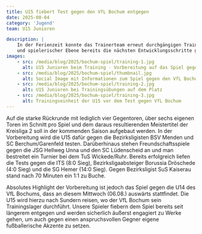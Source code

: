 ```yaml
---
title: U15 fiebert Test gegen den VfL Bochum entgegen
date: 2025-08-04
category: 'Jugend'
team: U15 Junioren

description: |
    In der Ferienzeit konnte das Trainerteam erneut durchgängigen Trainingsbetrieb gewährleisten und so mit der Mannschaft in kleinen Trainingsgruppen auf technischer 
    und spielerischer Ebene bereits die nächsten Entwicklungsschritte gehen.
images:
    - src: /media/blog/2025/bochum-spiel/training-1.jpg
      alt: U15 Junioren beim Training - Vorbereitung auf das Spiel gegen VfL Bochum
    - src: /media/blog/2025/bochum-spiel/thumbnail.jpg
      alt: Social Image mit Informationen zum Spiel gegen den VfL Bochum
    - src: /media/blog/2025/bochum-spiel/training-2.jpg
      alt: U15 Junioren bei Trainingsübungen auf dem Platz
    - src: /media/blog/2025/bochum-spiel/training-3.jpg
      alt: Trainingseinheit der U15 vor dem Test gegen VfL Bochum
---
```



Auf die starke Rückrunde mit lediglich vier Gegentoren, über sechs eigenen Toren im Schnitt pro Spiel und dem daraus resultierenden Meistertitel der Kreisliga 2 
soll in der kommenden Saison aufgebaut werden. In der Vorbereitung wird die U15 dafür gegen die Bezirksligisten BSV Menden und SC Berchum/Garenfeld testen. 
Darüberhinaus stehen Freundschaftsspiele gegen die JSG Hellweg Unna und den SC Lüdenscheid an und man bestreitet ein Turnier bei dem TuS Wickede/Ruhr. 
Bereits erfolgreich liefen die Tests gegen die ITS (8:0 Sieg), Bezirksligaabsteiger Borussia Dröschede (4:0 Sieg) und die SG Hemer (14:0 Sieg). 
Gegen Bezirksligist SuS Kaiserau stand nach 70 Minuten ein 1:1 zu Buche.

Absolutes Highlight der Vorbereitung ist jedoch das Spiel gegen die U14 des VfL Bochums, dass an diesem Mittwoch (06.08.) auswärts stattfindet. 
Die U15 wird hierzu nach Sundern reisen, wo der VfL Bochum sein Trainingslager durchführt. Unsere Spieler fiebern dem Spiel bereits seit längerem entgegen 
und werden sicherlich äußerst engagiert zu Werke gehen, um auch gegen einen anspruchsvollen Gegner eigene fußballerische Akzente zu setzen.
